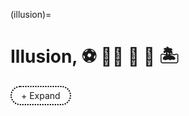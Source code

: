 (illusion)=
# Illusion, ⚽️ 🏃🏾 🏡 🛌 🏝️


<style>
  /* Apply styles only to elements with the custom class */
  .custom-details summary {
    list-style: none;  /* Remove default dropdown triangle */
    cursor: pointer;
    font-weight: normal; /* Normal text weight */
    display: inline-block;
    padding: 5px 15px;
    border: 2px dotted black; /* Dotted circle */
    border-radius: 20px; /* Make it rounded */
    text-align: center;
    transition: color 0.3s ease-in-out; /* Smooth transition */
  }

  .custom-details summary:hover {
    color: lightgray; /* Change text color on hover */
  }

  .custom-details summary::-webkit-details-marker {
    display: none; /* Remove marker in WebKit (Chrome, Safari) */
  }
</style>

<details class="custom-details">
  <summary>+ Expand</summary>
  <iframe src="pdfs/s-thesis.pdf" width="100%" height="1000px" style="border:none;"></iframe>
  <blockquote style="border-left: 4px solid #ccc; padding-left: 10px; color: #555;">
    <em>
      <details>
        <summary></summary>
        <ol start="1">
          <li>Pericentral
            <ul>
              <li>jhustata muzaale@icloud.com</li>
              <li>jhutrc muzaale@jhmi.edu</li>
              <li>jhurepos jhurepos@gmail.com</li>
              <li>muzaale muzaale@gmail.com</li>
              <li><code>abikesa abikesa.sh@gmail.com</code></li>
              <li>bernstein amuzaale@gmail.com</li>
              <li>hierarchicalmodels abimereki@outlook.com</li>
            </ul>
            <pre><code># github-recovery-codes.txt for hierarchicalmodels
afa97-9f11f
529c6-3780b
d2c71-3b0d3
3d2d8-93a66
1db1c-bd5f5
0de4a-d5708
f1640-44f4a
b435e-a5a70
6b9df-63b24
a37c3-9fd80
9bbd9-4b85d
4f231-06a76
a7d77-9de5c
1e6ef-e5084
b7f77-cb7a1
2f99c-c8223</code></pre>
          </li>
          <li value="5">Cingulo-Insular</li>
        </ol>
      </details>
    </em>
    <p>--<a href="https://en.wikipedia.org/wiki/Lucina_Uddin">Lucina Uddin</a></p>
  </blockquote>
</details>

<script>
  document.addEventListener("DOMContentLoaded", function() {
    const details = document.querySelector(".custom-details");
    const summary = details.querySelector("summary");
    if (details && summary) {
      details.addEventListener("toggle", function() {
        summary.textContent = details.open ? "- Collapse" : "+ Expand";
      });
    }
  });
</script>

<p></p>
<p></p>




```{bibliography}
```

